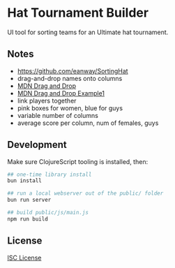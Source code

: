 # Hat Tournament Builder

UI tool for sorting teams for an Ultimate hat tournament.

## Notes

- https://github.com/eanway/SortingHat
- drag-and-drop names onto columns
- [MDN Drag and Drop](https://developer.mozilla.org/en-US/docs/Web/API/HTML_Drag_and_Drop_API)
- [MDN Drag and Drop Example1](https://mdn.github.io/dom-examples/drag-and-drop/copy-move-DataTransfer.html)
- link players together
- pink boxes for women, blue for guys
- variable number of columns
- average score per column, num of females, guys

## Development

Make sure ClojureScript tooling is installed, then:

```sh
## one-time library install
bun install

## run a local webserver out of the public/ folder
bun run server

## build public/js/main.js
npm run build
```

## License

[ISC License](LICENSE.md)
